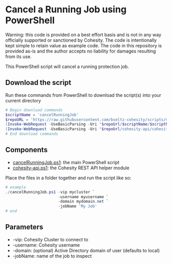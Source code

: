 # Cancel a Running Job using PowerShell

Warning: this code is provided on a best effort basis and is not in any way officially supported or sanctioned by Cohesity. The code is intentionally kept simple to retain value as example code. The code in this repository is provided as-is and the author accepts no liability for damages resulting from its use.

This PowerShell script will cancel a running protection job.

## Download the script

Run these commands from PowerShell to download the script(s) into your current directory

```powershell
# Begin download commands
$scriptName = 'cancelRunningJob'
$repoURL = 'https://raw.githubusercontent.com/bseltz-cohesity/scripts/master/powershell'
(Invoke-WebRequest -UseBasicParsing -Uri "$repoUrl/$scriptName/$scriptName.ps1").content | Out-File "$scriptName.ps1"; (Get-Content "$scriptName.ps1") | Set-Content "$scriptName.ps1"
(Invoke-WebRequest -UseBasicParsing -Uri "$repoUrl/cohesity-api/cohesity-api.ps1").content | Out-File cohesity-api.ps1; (Get-Content cohesity-api.ps1) | Set-Content cohesity-api.ps1
# End download commands
```

## Components

* [cancelRunningJob.ps1](https://raw.githubusercontent.com/bseltz-cohesity/scripts/master/powershell/cancelRunningJob/cancelRunningJob.ps1): the main PowerShell script
* [cohesity-api.ps1](https://raw.githubusercontent.com/bseltz-cohesity/scripts/master/powershell/cohesity-api/cohesity-api.ps1): the Cohesity REST API helper module

Place the files in a folder together and run the script like so:

```powershell
# example
./cancelRunningJob.ps1 -vip mycluster `
                       -username myusername `
                       -domain mydomain.net `
                       -jobName 'My Job'
# end
```

## Parameters

* -vip: Cohesity Cluster to connect to
* -username: Cohesity username
* -domain: (optional) Active Directory domain of user (defaults to local)
* -jobName: name of the job to inspect
